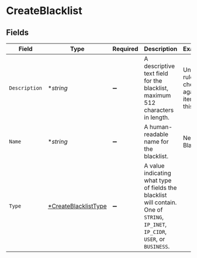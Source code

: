 # CreateBlacklist


## Fields

| Field                                                                                                                            | Type                                                                                                                             | Required                                                                                                                         | Description                                                                                                                      | Example                                                                                                                          |
| -------------------------------------------------------------------------------------------------------------------------------- | -------------------------------------------------------------------------------------------------------------------------------- | -------------------------------------------------------------------------------------------------------------------------------- | -------------------------------------------------------------------------------------------------------------------------------- | -------------------------------------------------------------------------------------------------------------------------------- |
| `Description`                                                                                                                    | **string*                                                                                                                        | :heavy_minus_sign:                                                                                                               | A descriptive text field for the blacklist, maximum 512 characters in length.                                                    | Unit21 rules will check against items in this list                                                                               |
| `Name`                                                                                                                           | **string*                                                                                                                        | :heavy_minus_sign:                                                                                                               | A human-readable name for the blacklist.                                                                                         | New Blacklist                                                                                                                    |
| `Type`                                                                                                                           | [*CreateBlacklistType](../../models/shared/createblacklisttype.md)                                                               | :heavy_minus_sign:                                                                                                               | A value indicating what type of fields the blacklist will contain. One of `STRING`, `IP_INET`, `IP_CIDR`, `USER`, or `BUSINESS`. |                                                                                                                                  |